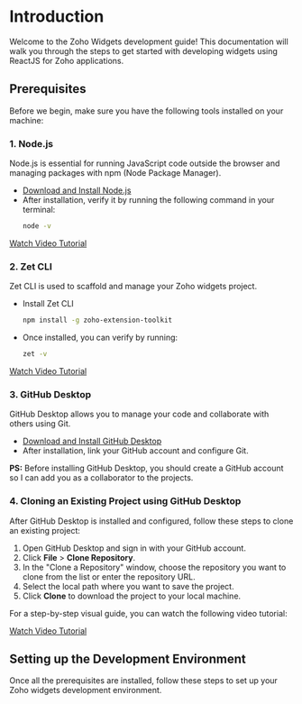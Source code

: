 # Introduction 

Welcome to the Zoho Widgets development guide! This documentation will walk you through the steps to get started with developing widgets using ReactJS for Zoho applications.

## Prerequisites

Before we begin, make sure you have the following tools installed on your machine:

### 1. Node.js
Node.js is essential for running JavaScript code outside the browser and managing packages with npm (Node Package Manager).

- [Download and Install Node.js](https://nodejs.org/)
- After installation, verify it by running the following command in your terminal:
  ```bash
  node -v
  ```
[Watch Video Tutorial](https://drive.google.com/file/d/1xLCWtBekfeAtE6l0nl3uYwWwoXmbxzs5/view) 
### 2. Zet CLI
Zet CLI is used to scaffold and manage your Zoho widgets project.

- Install Zet CLI
  ```bash
  npm install -g zoho-extension-toolkit
  ```
- Once installed, you can verify by running:
  ```bash
  zet -v
  ```
[Watch Video Tutorial](https://drive.google.com/file/d/1FG_Dcg_cGuyM6bf-P4eOJW-4mBaNDFQQ/view?usp=sharing) 

### 3. GitHub Desktop
GitHub Desktop allows you to manage your code and collaborate with others using Git.

- [Download and Install GitHub Desktop](https://desktop.github.com/)
- After installation, link your GitHub account and configure Git.

**PS:** Before installing GitHub Desktop, you should create a GitHub account so I can add you as a collaborator to the projects.

### 4. Cloning an Existing Project using GitHub Desktop

After GitHub Desktop is installed and configured, follow these steps to clone an existing project:

1. Open GitHub Desktop and sign in with your GitHub account.
2. Click **File** > **Clone Repository**.
3. In the "Clone a Repository" window, choose the repository you want to clone from the list or enter the repository URL.
4. Select the local path where you want to save the project.
5. Click **Clone** to download the project to your local machine.

For a step-by-step visual guide, you can watch the following video tutorial:

[Watch Video Tutorial](https://drive.google.com/file/d/1JziweguxQWsHacm5zmrcdZUYQ-SGDn4-/view?usp=sharing) 

## Setting up the Development Environment

Once all the prerequisites are installed, follow these steps to set up your Zoho widgets development environment.
